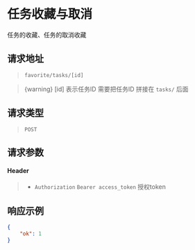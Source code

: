# 任务收藏与取消

任务的收藏、任务的取消收藏

## 请求地址

> `favorite/tasks/[id]`

> {warning} [id] 表示任务ID 需要把任务ID 拼接在 `tasks/` 后面

## 请求类型

> `POST`

## 请求参数

#### Header

> - `Authorization` `Bearer access_token` 授权token

## 响应示例

```json
{
    "ok": 1
}
```